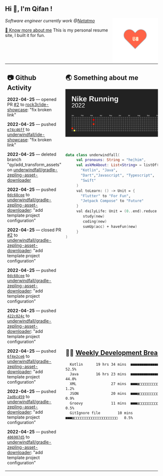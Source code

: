 <h2> Hi 👋, I'm Qifan ! </h2>
<a href="https://github.com/underwindfall/iBeats"><img align="right" width="150px" src="https://raw.githubusercontent.com/underwindfall/iBeats/main/files/heart.svg"/></a>
<p><em>Software engineer currently work @<a href="https://www.netatmo.com">Netatmo</a></em></p>
<p><a href="https://qifanyang.com/resume" target="_blank"> 🔭 Know more about me</a> This is my personal resume site, I built it for fun.</p>
<table><tr><td valign="top" rowspan="2">

 ## 📷 Github Activity
 <!-- githubActivity starts -->
  **2022-04-25** — opened PR [#2](https://api.github.com/repos/rock3r/ide-showcase/pulls/2) to [rock3r/ide-showcase](https://api.github.com/repos/rock3r/ide-showcase): "fix broken link"

  **2022-04-25** — pushed [`e74c46ff`](https://github.com/underwindfall/ide-showcase/commit/e74c46fff1a771c90553660773abf09bc4ba3e49) to [underwindfall/ide-showcase](https://api.github.com/repos/underwindfall/ide-showcase): "fix broken link"

  **2022-04-25** — deleted branch "qy/add_transform_assets" on [underwindfall/gradle-zepling-asset-downloader](https://api.github.com/repos/underwindfall/gradle-zepling-asset-downloader)

  **2022-04-25** — pushed [`0dc68cee`](https://github.com/underwindfall/gradle-zepling-asset-downloader/commit/0dc68cee1c201751d3e95f831325bfc18b049c1e) to [underwindfall/gradle-zepling-asset-downloader](https://api.github.com/repos/underwindfall/gradle-zepling-asset-downloader): "add template project configuration"

  **2022-04-25** — closed PR [#2](https://api.github.com/repos/underwindfall/gradle-zepling-asset-downloader/pulls/2) to [underwindfall/gradle-zepling-asset-downloader](https://api.github.com/repos/underwindfall/gradle-zepling-asset-downloader): "add template project configuration"

  **2022-04-25** — pushed [`0dc68cee`](https://github.com/underwindfall/gradle-zepling-asset-downloader/commit/0dc68cee1c201751d3e95f831325bfc18b049c1e) to [underwindfall/gradle-zepling-asset-downloader](https://api.github.com/repos/underwindfall/gradle-zepling-asset-downloader): "add template project configuration"

  **2022-04-25** — pushed [`422c024c`](https://github.com/underwindfall/gradle-zepling-asset-downloader/commit/422c024c2dc568815c6e4fc6217b29ba5176014e) to [underwindfall/gradle-zepling-asset-downloader](https://api.github.com/repos/underwindfall/gradle-zepling-asset-downloader): "add template project configuration"

  **2022-04-25** — pushed [`6f4e2ce6`](https://github.com/underwindfall/gradle-zepling-asset-downloader/commit/6f4e2ce621112b7819403683fcea83a2c2906cfe) to [underwindfall/gradle-zepling-asset-downloader](https://api.github.com/repos/underwindfall/gradle-zepling-asset-downloader): "add template project configuration"

  **2022-04-25** — pushed [`2ad6c459`](https://github.com/underwindfall/gradle-zepling-asset-downloader/commit/2ad6c459d4c0562172b0d0abd21ea331ee9c5636) to [underwindfall/gradle-zepling-asset-downloader](https://api.github.com/repos/underwindfall/gradle-zepling-asset-downloader): "add template project configuration"

  **2022-04-25** — pushed [`406907d5`](https://github.com/underwindfall/gradle-zepling-asset-downloader/commit/406907d5e12de034716c15ab930fb0aaa5ce5aeb) to [underwindfall/gradle-zepling-asset-downloader](https://api.github.com/repos/underwindfall/gradle-zepling-asset-downloader): "add template project configuration"
 <!-- githubActivity ends -->
 </td><td valign="top">

 ## 🌏 Something about me
 <!-- profile starts -->
 <a href="https://github.com/underwindfall" width="100%">
   <img src="https://github.com/underwindfall/GitHubPoster/blob/main/examples/nike.svg"/>
 </a>
 <br/>
 <br/>
 <br/>

 ```kotlin
 data class underwindfall(
      val pronouns: String = "he|him",
      val askMeAbout: List<String> = listOf(
        "Kotlin", "Java",
        "Dart","Javascript", "Typescript",
        "Swift"
      )
      val toLearn: () -> Unit = {
        "Flutter" to "For Fun",
        "Jetpack Compose" to "Future"
      }
      val dailyLife: Unit = (0..end).reduce { acc, new ->
         study(new)
         coding(new)
         sumUp(acc) + haveFun(new)
      }
 )
 ```
 <!-- profile ends -->
 </td></tr><tr><td valign="top">

 ## 🏊‍♂️ <a href="https://gist.github.com/underwindfall/377ee88ba1fabd1e93516e48ca9c61eb" target="_blank">Weekly Development Breakdown</a>
  <!-- codeTime starts -->
  ```text
    Kotlin      19 hrs 34 mins  ■■■■■■■■■■■■■■■■□□□□□□□□  52.5%
    Java        16 hrs 23 mins  ■■■■■■■■■■■■■■□□□□□□□□□□  44.0%
    XML                27 mins  ■■■▦□□□□□□□□□□□□□□□□□□□□   1.2%
    JSON               20 mins  ■■■▦□□□□□□□□□□□□□□□□□□□□   0.9%
    Groovy             11 mins  ■■■▥□□□□□□□□□□□□□□□□□□□□   0.5%
    GitIgnore file        10 mins  ■■■▥□□□□□□□□□□□□□□□□□□□□   0.5%
  ```
  <!-- codeTime starts -->
  </td></tr></table>